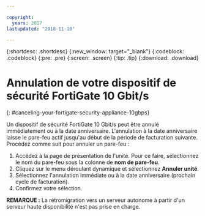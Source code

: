 ```yaml
---

copyright:
  years: 2017
lastupdated: "2018-11-10"

---
```


{:shortdesc: .shortdesc}
{:new_window: target="_blank"}
{:codeblock: .codeblock}
{:pre: .pre}
{:screen: .screen}
{:tip: .tip}
{:download: .download}

# Annulation de votre dispositif de sécurité FortiGate 10 Gbit/s
{: #canceling-your-fortigate-security-appliance-10gbps}

Un dispositif de sécurité FortiGate 10 Gbit/s peut être annulé immédiatement ou à la date anniversaire. L'annulation à la date anniversaire laisse le pare-feu actif jusqu'au début de la période de facturation suivante. Procédez comme suit pour annuler un pare-feu :

1. Accédez à la page de présentation de l'unité. Pour ce faire, sélectionnez le nom du pare-feu sous la colonne de **nom de pare-feu**.
2. Cliquez sur le menu déroulant dynamique et sélectionnez **Annuler unité**.
3. Sélectionnez l'annulation immédiate ou à la date anniversaire (prochain cycle de facturation).
4. Confirmez votre sélection.

**REMARQUE :** La rétromigration vers un serveur autonome à partir d'un serveur haute disponibilité n'est pas prise en charge.
